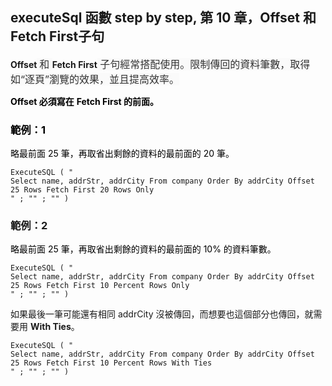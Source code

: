 <h2 style="text-align: start;">executeSql 函數 step by step, 第 10 章，Offset 和 Fetch First子句</h2><p style="text-align: start;"><strong>Offset</strong><span style="color: rgb(51, 51, 51); background-color: rgb(250, 250, 250); font-size: 16px;"><strong> </strong></span><span style="color: rgb(51, 51, 51); background-color: rgb(250, 250, 250); font-size: 16px;">和 </span><strong>Fetch First</strong><span style="color: rgb(51, 51, 51); background-color: rgb(250, 250, 250); font-size: 16px;"> 子句經常搭配使用。限制傳回的資料筆數，取得如“逐頁”瀏覽的效果，並且提高效率。</span></p><p style="text-align: start;"><span style="color: rgb(0, 0, 0);"><strong>Offset 必須寫在</strong></span><span style="color: rgb(0, 0, 0);"> </span><span style="color: rgb(0, 0, 0);"><strong>Fetch First 的前面。</strong></span></p><h3 style="text-align: start;"><span style="color: rgb(0, 0, 0);"><strong>範例：1</strong></span></h3><p><span style="color: rgb(0, 0, 0);">略最前面 25 筆，再取省出剩餘的資料的最前面的 20 筆。</span></p><pre><code >ExecuteSQL ( "
Select name, addrStr, addrCity From company Order By addrCity Offset 25 Rows Fetch First 20 Rows Only
" ; "" ; "" )</code></pre><h3>範例：2</h3><p><span style="color: rgb(0, 0, 0);">略最前面 25 筆，再取省出剩餘的資料的最前面的 10% 的資料筆數。</span></p><pre><code >ExecuteSQL ( "
Select name, addrStr, addrCity From company Order By addrCity Offset 25 Rows Fetch First 10 Percent Rows Only
" ; "" ; "" )</code></pre><p style="text-align: start;">如果最後一筆可能還有相同 addrCity 沒被傳回，而想要也這個部分也傳回，就需要用 <strong>With Ties</strong>。</p><pre><code >ExecuteSQL ( "
Select name, addrStr, addrCity From company Order By addrCity Offset 25 Rows Fetch First 10 Percent Rows With Ties
" ; "" ; "" )</code></pre><p><br></p>
